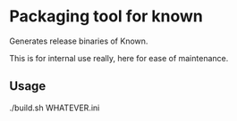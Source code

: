 # Packaging tool for known

Generates release binaries of Known.

This is for internal use really, here for ease of maintenance.

## Usage

./build.sh WHATEVER.ini
